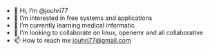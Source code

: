 - 👋 Hi, I’m @jouhri77
- 👀 I’m interested in free systems and applications
- 🌱 I’m currently learning medical informatic
- 💞️ I’m looking to collaborate on linux, openemr and all collaborative 
- 📫 How to reach me jouhri77@gmail.com

<!---
jouhri77/jouhri77 is a ✨ special ✨ repository because its `README.md` (this file) appears on your GitHub profile.
You can click the Preview link to take a look at your changes.
--->
